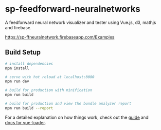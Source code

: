 # sp-feedforward-neuralnetworks

A feedforward neural network visualizer and tester using Vue.js, d3, mathjs and firebase.

https://sp-ffneuralnetwork.firebaseapp.com/Examples

## Build Setup

``` bash
# install dependencies
npm install

# serve with hot reload at localhost:8080
npm run dev

# build for production with minification
npm run build

# build for production and view the bundle analyzer report
npm run build --report
```

For a detailed explanation on how things work, check out the [guide](http://vuejs-templates.github.io/webpack/) and [docs for vue-loader](http://vuejs.github.io/vue-loader).
